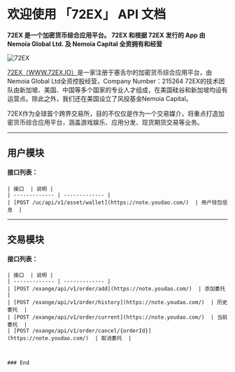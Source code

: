 
# 欢迎使用 「72EX」 API 文档

**72EX 是一个加密货币综合应用平台。
72EX 和根据 72EX 发行的 App 由 Nemoia Global Ltd. 及 Nemoia Capital 全资拥有和经营**


![72EX](https://www.72ex.io/logo.png "72EX")


[72EX（WWW.72EX.IO）](https://www.72ex.io/logo.png "72EX")是一家注册于塞舌尔的加密货币综合应用平台，由Nemoia Global Ltd全资控股经营，Company Number：215264 72EX的技术团队由新加坡、美国、中国等多个国家的专业人才组成，在美国硅谷和新加坡均设有运营点。除此之外，我们还在美国设立了风投基金Nemoia Capital。

72EX作为全球首个跨界交易所，目的不仅仅是作为一个交易媒介，将重点打造加密货币综合应用平台，涵盖游戏娱乐、应用分发、现货期货交易等业务。

---


## 用户模块

#### 接口列表：

    | 接口  | 说明 |
    | ------------- | ------------- |
    | [POST /uc/api/v1/asset/wallet](https://note.youdao.com/)  | 用户钱包信息  |


---

## 交易模块

#### 接口列表：

    | 接口  | 说明 |
    | ------------- | ------------- |
    | [POST /exange/api/v1/order/add](https://note.youdao.com/)  | 添加委托  |
    | [POST /exange/api/v1/order/history](https://note.youdao.com/)  | 历史委托  |
    | [POST /exange/api/v1/order/current](https://note.youdao.com/)  | 当前委托  |
    | [POST /exange/api/v1/order/cancel/{orderId}](https://note.youdao.com/)  | 取消委托  |





```


### End